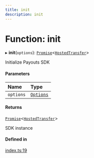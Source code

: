```yaml
---
title: init
description: init
---
```


# Function: init

▸ **init**(`options`): [`Promise`]( https://developer.mozilla.org/en-US/docs/Web/JavaScript/Reference/Global_Objects/Promise )<[`HostedTransfer`](../interfaces/internal_.HostedTransfer.md)\>

Initialize Payouts SDK

#### Parameters

| Name | Type |
| :------ | :------ |
| `options` | [`Options`](../interfaces/internal_.Options.md) |

#### Returns

[`Promise`]( https://developer.mozilla.org/en-US/docs/Web/JavaScript/Reference/Global_Objects/Promise )<[`HostedTransfer`](../interfaces/internal_.HostedTransfer.md)\>

SDK instance

#### Defined in

[index.ts:19](https://github.com/airwallex/payouts-web-sdk/blob/dd0956d/src/index.ts#L19)
